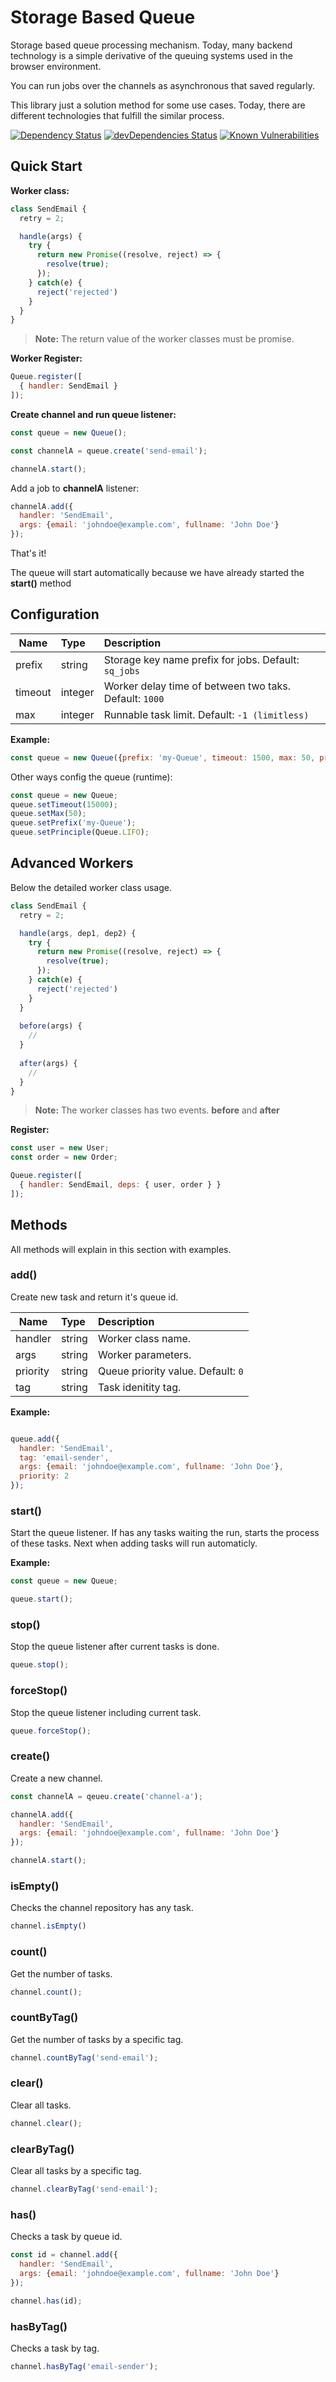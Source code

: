 # Storage Based Queue

Storage based queue processing mechanism. Today, many backend technology is a simple derivative of the queuing systems used in the browser environment.

You can run jobs over the channels as asynchronous that saved regularly.

This library just a solution method for some use cases. Today, there are different technologies that fulfill the similar process.

[![Dependency Status](https://img.shields.io/david/atayahmet/storage-based-queue.svg?style=flat-square)](https://david-dm.org/atayahmet/storage-based-queue)
[![devDependencies Status](https://david-dm.org/atayahmet/storage-based-queue/dev-status.svg)](https://david-dm.org/atayahmet/storage-based-queue?type=dev)
[![Known Vulnerabilities](https://snyk.io/test/github/atayahmet/storage-based-queue/badge.svg)](https://snyk.io/test/github/atayahmet/storage-based-queue)

## Quick Start

**Worker class:**

```javascript
class SendEmail {
  retry = 2;

  handle(args) {
    try {
      return new Promise((resolve, reject) => {
        resolve(true);
      });
    } catch(e) {
      reject('rejected')
    }
  }
}
```

> **Note:** The return value of the worker classes must be promise.


**Worker Register:**

```javascript
Queue.register([
  { handler: SendEmail }
]);

```

**Create channel and run queue listener:**

```javascript
const queue = new Queue();

const channelA = queue.create('send-email');

channelA.start();
```

Add a job to **channelA** listener:

```javascript
channelA.add({
  handler: 'SendEmail',
  args: {email: 'johndoe@example.com', fullname: 'John Doe'}
});
```

That's it!

The queue will start automatically because we have already started the **start()** method

## Configuration

| Name        | Type           | Description  |
| ------------- |:-------------| :-----|
| prefix      | string | Storage key name prefix for jobs. Default: `sq_jobs`
| timeout      | integer      |   Worker delay time of between two taks. Default: `1000` |
| max | integer      | Runnable task limit. Default: `-1 (limitless)` |

**Example:**

```javascript
const queue = new Queue({prefix: 'my-Queue', timeout: 1500, max: 50, principle: Queue.FIFO})
```

Other ways config the queue (runtime):

```javascript
const queue = new Queue;
queue.setTimeout(15000);
queue.setMax(50);
queue.setPrefix('my-Queue');
queue.setPrinciple(Queue.LIFO);
```

## Advanced Workers

Below the detailed worker class usage.

```javascript
class SendEmail {
  retry = 2;

  handle(args, dep1, dep2) {
    try {
      return new Promise((resolve, reject) => {
        resolve(true);
      });
    } catch(e) {
      reject('rejected')
    }
  }
  
  before(args) {
    //
  }
  
  after(args) {
    //
  }
}
```

> **Note:** The worker classes has two events. **before** and **after**

**Register:**
```javascript
const user = new User;
const order = new Order;

Queue.register([
  { handler: SendEmail, deps: { user, order } }
]);

```

## Methods

All methods will explain in this section with examples.


### add()

Create new task and return it's queue id.

| Name        | Type           | Description  |
| ------------- |:-------------| :-----|
| handler      | string | Worker class name.
| args      | string | Worker  parameters.
| priority      | string | Queue priority value. Default: `0`
| tag      | string | Task idenitity tag.


**Example:**


```javascript

queue.add({
  handler: 'SendEmail',
  tag: 'email-sender',
  args: {email: 'johndoe@example.com', fullname: 'John Doe'},
  priority: 2
});

```

### start()

Start the queue listener. If has any tasks waiting the run, starts the process of these tasks.
Next when adding tasks will run automaticly.

**Example:**

```javascript
const queue = new Queue;

queue.start();
```

### stop()

Stop the queue listener after current tasks is done.

```javascript
queue.stop();
```

### forceStop()

Stop the queue listener including current task.

```javascript
queue.forceStop();
```

### create()

Create a new channel.

```javascript
const channelA = qeueu.create('channel-a');

channelA.add({
  handler: 'SendEmail',
  args: {email: 'johndoe@example.com', fullname: 'John Doe'}
});

channelA.start();
```

### isEmpty()

Checks the channel repository has any task.

```javascript
channel.isEmpty()
```

### count()

Get the number of tasks.

```javascript
channel.count();
```

### countByTag()

Get the number of tasks by a specific tag.

```javascript
channel.countByTag('send-email');
```


### clear()

Clear all tasks.

```javascript
channel.clear();
```

### clearByTag()

Clear all tasks by a specific tag.

```javascript
channel.clearByTag('send-email');
```

### has()

Checks a task by queue id.

```javascript
const id = channel.add({
  handler: 'SendEmail',
  args: {email: 'johndoe@example.com', fullname: 'John Doe'}
});
```

```javascript
channel.has(id);
```

### hasByTag()

Checks a task by tag.

```javascript
channel.hasByTag('email-sender');
```
